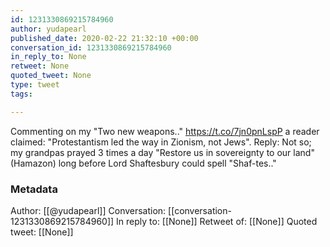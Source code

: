 ```yaml
---
id: 1231330869215784960
author: yudapearl
published_date: 2020-02-22 21:32:10 +00:00
conversation_id: 1231330869215784960
in_reply_to: None
retweet: None
quoted_tweet: None
type: tweet
tags:

---
```


Commenting on my "Two new weapons.." https://t.co/7jn0pnLspP a reader claimed: "Protestantism led the way in Zionism, not Jews". Reply: Not so; my grandpas prayed 3 times a day "Restore us in sovereignty to our land" (Hamazon) long before Lord Shaftesbury could spell "Shaf-tes.."

### Metadata

Author: [[@yudapearl]]
Conversation: [[conversation-1231330869215784960]]
In reply to: [[None]]
Retweet of: [[None]]
Quoted tweet: [[None]]
